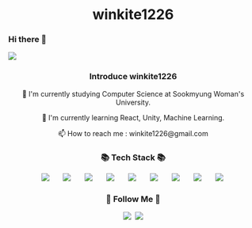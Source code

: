 <h1 align="center">winkite1226</h1>

### Hi there 👋

<a href="https://hits.seeyoufarm.com"><img src="https://hits.seeyoufarm.com/api/count/incr/badge.svg?url=https%3A%2F%2Fgithub.com%2Fgjbae1212%2Fhit-counter"/></a>                        

<h3 align="center">Introduce winkite1226</h3>
<div align="center">
  <p>🔭 I'm currently studying Computer Science at Sookmyung Woman's University.</p>
  <p>🌱 I'm currently learning React, Unity, Machine Learning.</p>
  <p>📫 How to reach me : winkite1226@gmail.com</p>
</div>

<h3 align="center">📚 Tech Stack 📚</h3>
<div align="center">
  <img src="https://img.shields.io/badge/C-A8B9CC?style=flat-square&logo=C&logoColor=white" style="height : auto; margin-left : 10px; margin-right : 10px;"/></a>&nbsp;
  <img src="https://img.shields.io/badge/C++-00599C?style=flat-square&logo=C++&logoColor=white" style="height : auto; margin-left : 10px; margin-right : 10px;"/></a>&nbsp;
  <img src="https://img.shields.io/badge/Python-3776AB?style=flat-square&logo=Python&logoColor=white" style="height : auto; margin-left : 10px; margin-right : 10px;"/></a>&nbsp;
  <img src="https://img.shields.io/badge/Java-007396?style=flat-square&logo=Java&logoColor=white" style="height : auto; margin-left : 10px; margin-right : 10px;"/></a>&nbsp;
  <img src="https://img.shields.io/badge/HTML5-E34F26?style=flat-square&logo=HTML5&logoColor=white" style="height : auto; margin-left : 10px; margin-right : 10px;"/></a>&nbsp;
  <img src="https://img.shields.io/badge/CSS3-1572B6?style=flat-square&logo=CSS3&logoColor=white" style="height : auto; margin-left : 10px; margin-right : 10px;"/></a>&nbsp;
  <img src="https://img.shields.io/badge/JavaScript-F7DF1E?style=flat-square&logo=JavaScript&logoColor=white" style="height : auto; margin-left : 10px; margin-right : 10px;"/></a>&nbsp;
  <img src="https://img.shields.io/badge/React-61DAFB?style=flat-square&logo=React&logoColor=white" style="height : auto; margin-left : 10px; margin-right : 10px;"/></a>&nbsp;
  <img src="https://img.shields.io/badge/MySQL-4479A1?style=flat-square&logo=MySQL&logoColor=white" style="height : auto; margin-left : 10px; margin-right : 10px;"/></a>&nbsp;
</div>
<h3 align="center">🌈 Follow Me 🌈</h3>
<div align="center">
  <a href="https://winkite1226.tistory.com/"><img src="https://img.shields.io/badge/Tech%20Blog-FF5722?style=flat-square&logo=Vimeo&logoColor=white&link=https://winkite1226.tistory.com/"/></a>&nbsp
  <a href="mailto:winkite1226@gmail.com"><img src="https://img.shields.io/badge/Gmail-d14836?style=flat-square&logo=Gmail&logoColor=white&link=winkite1226@gmail.com"/></a>
</div>
